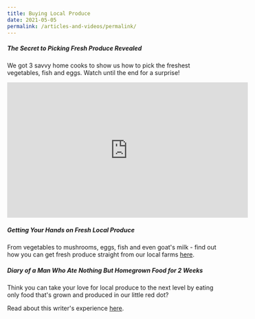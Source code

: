```yaml
---
title: Buying Local Produce
date: 2021-05-05
permalink: /articles-and-videos/permalink/
---
```

##### The Secret to Picking Fresh Produce Revealed
We got 3 savvy home cooks to show us how to pick the freshest vegetables, fish and eggs. Watch until the end for a surprise! 

<iframe width="560" height="315" src="https://www.youtube.com/embed/oFlwpfl9VvA" title="YouTube video player" frameborder="0" allow="accelerometer; autoplay; clipboard-write; encrypted-media; gyroscope; picture-in-picture" allowfullscreen></iframe>

##### Getting Your Hands on Fresh Local Produce

From vegetables to mushrooms, eggs, fish and even goat's milk - find out how you can get fresh produce straight from our local farms [here](https://mothership.sg/2021/03/fresh-produce-local-farms-sfa/).

##### Diary of a Man Who Ate Nothing But Homegrown Food for 2 Weeks

Think you can take your love for local produce to the next level by eating only food that's grown and produced in our little red dot?

Read about this writer's experience [here](https://www.ricemedia.co/culture-life-diary-man-ate-nothing-homegrown-food-2-weeks/).